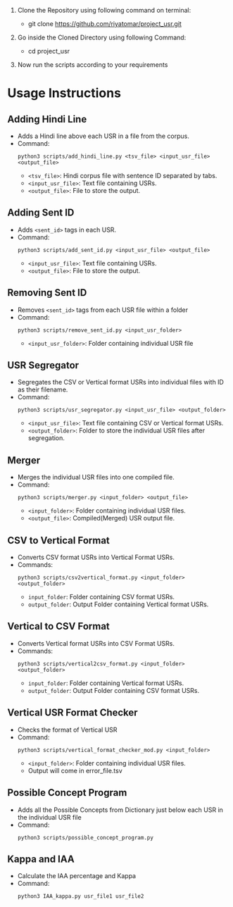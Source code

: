 1. Clone the Repository using following command on terminal:
    - git clone https://github.com/riyatomar/project_usr.git

2. Go inside the Cloned Directory using following Command:
    - cd project_usr

3. Now run the scripts according to your requirements

# Usage Instructions

## Adding Hindi Line
- Adds a Hindi line above each USR in a file from the corpus.
- Command:
    ```
    python3 scripts/add_hindi_line.py <tsv_file> <input_usr_file> <output_file>
    ```
    - `<tsv_file>`: Hindi corpus file with sentence ID separated by tabs.
    - `<input_usr_file>`: Text file containing USRs.
    - `<output_file>`: File to store the output.

## Adding Sent ID
- Adds `<sent_id>` tags in each USR.
- Command:
    ```
    python3 scripts/add_sent_id.py <input_usr_file> <output_file>
    ```
    - `<input_usr_file>`: Text file containing USRs.
    - `<output_file>`: File to store the output.

## Removing Sent ID
- Removes `<sent_id>` tags from each USR file within a folder
- Command:
    ```
    python3 scripts/remove_sent_id.py <input_usr_folder> 
    ```
    - `<input_usr_folder>`: Folder containing individual USR file 

## USR Segregator
- Segregates the CSV or Vertical format USRs into individual files with ID as their filename.
- Command:
    ```
    python3 scripts/usr_segregator.py <input_usr_file> <output_folder>
    ```
    - `<input_usr_file>`: Text file containing CSV or Vertical format USRs.
    - `<output_folder>`: Folder to store the individual USR files after segregation.

## Merger
- Merges the individual USR files into one compiled file.
- Command:
    ```
    python3 scripts/merger.py <input_folder> <output_file>
    ```
    - `<input_folder>`: Folder containing individual USR files.
    - `<output_file>`: Compiled(Merged) USR output file.

## CSV to Vertical Format
- Converts CSV format USRs into Vertical Format USRs.
- Commands:
    ```
    python3 scripts/csv2vertical_format.py <input_folder> <output_folder>
    ```
    - `input_folder`: Folder containing CSV format USRs.
    - `output_folder`: Output Folder containing Vertical format USRs.

## Vertical to CSV Format
- Converts Vertical format USRs into CSV Format USRs.
- Commands:
    ```
    python3 scripts/vertical2csv_format.py <input_folder> <output_folder>
    ```
    - `input_folder`: Folder containing Vertical format USRs.
    - `output_folder`: Output Folder containing CSV format USRs.

## Vertical USR Format Checker
- Checks the format of Vertical USR 
- Command:
    ```
    python3 scripts/vertical_format_checker_mod.py <input_folder>
    ```
    - `<input_folder>`: Folder containing individual USR files.
    - Output will come in error_file.tsv

## Possible Concept Program
- Adds all the Possible Concepts from Dictionary just below each USR in the individual USR file
- Command:
    ```
    python3 scripts/possible_concept_program.py
    ```

## Kappa and IAA 
- Calculate the IAA percentage and Kappa
- Command:
    ```
    python3 IAA_kappa.py usr_file1 usr_file2
    ```